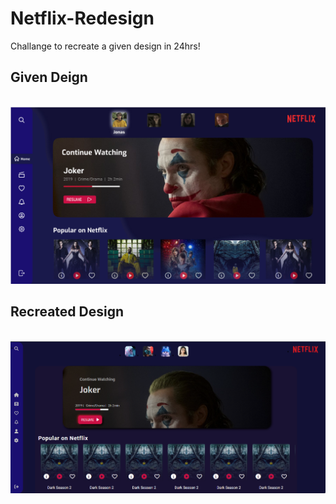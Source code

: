 # Netflix-Redesign

Challange to recreate a given design in 24hrs!

## Given Deign
<br>
<img
  src="./Screenshot%202023-03-07%20221717.png"
  alt="Alt text"
  title="Optional title"
  style="display: inline-block; margin: 0 auto; width: 800px">

## Recreated Design
<br>
<img
  src="./Screenshot%202023-03-07%20221758.png"
  alt="Alt text"
  title="Optional title"
  style="display: inline-block; margin: 0 auto; width: 800px">
